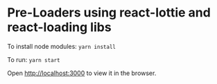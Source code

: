 # Pre-Loaders using react-lottie and react-loading libs

To install node modules: `yarn install`

To run: `yarn start`

Open [http://localhost:3000](http://localhost:3000) to view it in the browser.
